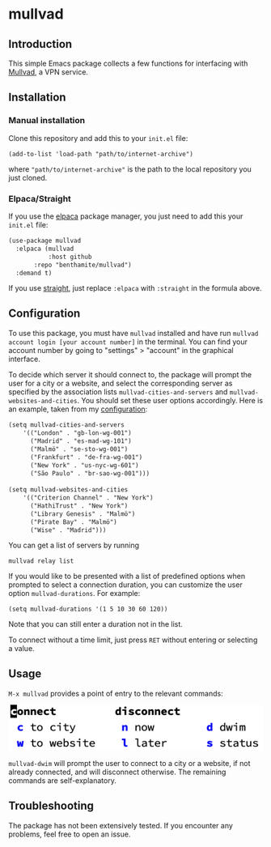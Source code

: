 # mullvad

## Introduction

This simple Emacs package collects a few functions for interfacing with [Mullvad](https://mullvad.net/), a VPN service.

## Installation

### Manual installation

Clone this repository and add this to your `init.el` file:

``` emacs-lisp
(add-to-list 'load-path "path/to/internet-archive")
```

where `"path/to/internet-archive"` is the path to the local repository you just cloned.

### Elpaca/Straight

If you use the [elpaca](https://github.com/progfolio/elpaca) package manager, you just need to add this your `init.el` file:

``` emacs-lisp
(use-package mullvad
  :elpaca (mullvad
           :host github
	   :repo "benthamite/mullvad")
  :demand t)
```

If you use [straight](https://github.com/radian-software/straight.el), just replace `:elpaca` with `:straight` in the formula above.

## Configuration

To use this package, you must have `mullvad` installed and have run `mullvad account login [your account number]` in the terminal. You can find your account number by going to "settings" > "account" in the graphical interface.

To decide which server it should connect to, the package will prompt the user for a city or a website, and select the corresponding server as specified by the association lists `mullvad-cities-and-servers` and `mullvad-websites-and-cities`. You should set these user options accordingly. Here is an example, taken from my [configuration](https://github.com/benthamite/dotfiles/blob/master/emacs/config.org#mullvad):

``` emacs-lisp
(setq mullvad-cities-and-servers
	'(("London" . "gb-lon-wg-001")
	  ("Madrid" . "es-mad-wg-101")
	  ("Malmö" . "se-sto-wg-001")
	  ("Frankfurt" . "de-fra-wg-001")
	  ("New York" . "us-nyc-wg-601")
	  ("São Paulo" . "br-sao-wg-001")))

(setq mullvad-websites-and-cities
	'(("Criterion Channel" . "New York")
	  ("HathiTrust" . "New York")
	  ("Library Genesis" . "Malmö")
	  ("Pirate Bay" . "Malmö")
	  ("Wise" . "Madrid")))
```

You can get a list of servers by running

``` shell
mullvad relay list
```

If you would like to be presented with a list of predefined options when prompted to select a connection duration, you can customize the user option `mullvad-durations`. For example:

```emacs-lisp
(setq mullvad-durations '(1 5 10 30 60 120))
```

Note that you can still enter a duration not in the list.

To connect without a time limit, just press `RET` without entering or selecting a value.

## Usage

`M-x mullvad` provides a point of entry to the relevant commands:

![The `mullvad` menu](./mullvad-menu.png)

`mullvad-dwim` will prompt the user to connect to a city or a website, if not already connected, and will disconnect otherwise. The remaining commands are self-explanatory.

## Troubleshooting

The package has not been extensively tested. If you encounter any problems, feel free to open an issue.
